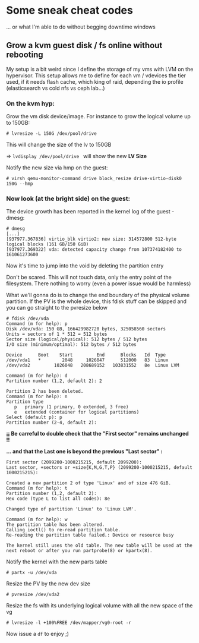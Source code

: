 # Some sneak cheat codes

... or what I'm able to do without begging downtime windows

## Grow a kvm guest disk / fs online without rebooting

My setup is a bit weird since I define the storage of my vms with LVM on the hypervisor. This setup allows me to define for each vm / vdevices the tier used, if it needs flash cache, which king of raid, depending the io profile (elasticsearch vs cold nfs vs ceph lab...) 

### On the kvm hyp:

Grow the vm disk device/image. For instance to grow the logical volume up to 150GB: 

``` 
# lvresize -L 150G /dev/pool/drive
```
This will change the size of the lv to 150GB

=> `lvdisplay /dev/pool/drive ` will show the new **LV Size**

Notify the new size via hmp on the guest:

``` 
# virsh qemu-monitor-command drive block_resize drive-virtio-disk0 150G --hmp 
```
### Now look (at the bright side) on the guest:

The device growth has been reported in the kernel log of the guest - dmesg:
```
# dmesg
[...]
[937977.367836] virtio_blk virtio2: new size: 314572800 512-byte logical blocks (161 GB/150 GiB)
[937977.369322] vda: detected capacity change from 107374182400 to 161061273600
```
Now it's time to jump into the void by deleting the partition entry

Don't be scared. This will not touch data, only the entry point of the filesystem. There nothing to worry (even a power issue would be harmless)

What we'll gonna do is to change the end boundary of the physical volume partition. If the PV is the whole device, this fdisk stuff can be skipped and you can go straight to the pvresize below

```
# fdisk /dev/vda
Command (m for help): p
Disk /dev/vda: 150 GB, 166429982720 bytes, 325058560 sectors
Units = sectors of 1 * 512 = 512 bytes
Sector size (logical/physical): 512 bytes / 512 bytes
I/O size (minimum/optimal): 512 bytes / 512 bytes

Device      Boot    Start         End      Blocks   Id  Type
/dev/vda1   *        2048     1026047      512000   83  Linux
/dev/vda2         1026048   208689152   103831552   8e  Linux LVM

Command (m for help): d
Partition number (1,2, default 2): 2

Partition 2 has been deleted.
Command (m for help): n
Partition type
   p   primary (1 primary, 0 extended, 3 free)
   e   extended (container for logical partitions)
Select (default p): p
Partition number (2-4, default 2): 
```
**¡¡ Be carreful to double check that the "First sector" remains unchanged !!**

**... and that the Last one is beyond the previous "Last sector" :**
```
First sector (2099200-1000215215, default 2099200): 
Last sector, +sectors or +size{K,M,G,T,P} (2099200-1000215215, default 1000215215): 
```
```
Created a new partition 2 of type 'Linux' and of size 476 GiB.
Command (m for help): t
Partition number (1,2, default 2): 
Hex code (type L to list all codes): 8e

Changed type of partition 'Linux' to 'Linux LVM'.

Command (m for help): w
The partition table has been altered.
Calling ioctl() to re-read partition table.
Re-reading the partition table failed.: Device or resource busy

The kernel still uses the old table. The new table will be used at the next reboot or after you run partprobe(8) or kpartx(8).

```
Notify the kernel with the new parts table
```
# partx -u /dev/vda
```
Resize the PV by the new dev size
```
# pvresize /dev/vda2
```
Resize the fs with its underlying logical volume with all the new space of the vg
```
# lvresize -l +100%FREE /dev/mapper/vg0-root -r
```

Now issue a `df` to enjoy ;)
